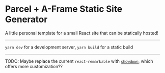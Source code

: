 # Parcel + A-Frame Static Site Generator

A little personal template for a small React site that can be statically hosted!


---

`yarn dev` for a development server, `yarn build` for a static build

---

TODO: Maybe replace the current `react-remarkable` with [`showdown`](http://www.showdownjs.com/), which offers more customization??

